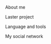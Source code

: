 <img src="[https://komarev.com/ghpvc/?username=its16bit&style=flat-square&color=blue]" alt=""/>

About me

Laster project

Language and tools

My social network
